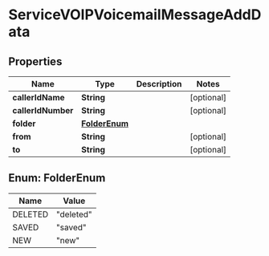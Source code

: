 

# ServiceVOIPVoicemailMessageAddData


## Properties

| Name | Type | Description | Notes |
|------------ | ------------- | ------------- | -------------|
|**callerIdName** | **String** |  |  [optional] |
|**callerIdNumber** | **String** |  |  [optional] |
|**folder** | [**FolderEnum**](#FolderEnum) |  |  |
|**from** | **String** |  |  [optional] |
|**to** | **String** |  |  [optional] |



## Enum: FolderEnum

| Name | Value |
|---- | -----|
| DELETED | &quot;deleted&quot; |
| SAVED | &quot;saved&quot; |
| NEW | &quot;new&quot; |



